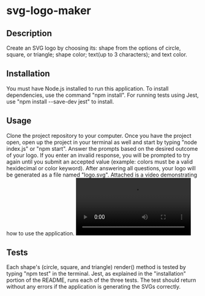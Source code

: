 # svg-logo-maker

## Description
Create an SVG logo by choosing its: shape from the options of circle, square, or triangle; shape color; text(up to 3 characters); and text color.

## Installation
You must have Node.js installed to run this application. To install dependencies, use the command "npm install". For running tests using Jest, use "npm install --save-dev jest" to install.

## Usage
Clone the project repository to your computer. Once you have the project open, open up the project in your terminal as well and start by typing "node index.js" or "npm start". Answer the prompts based on the desired outcome of your logo. If you enter an invalid response, you will be prompted to try again until you submit an accepted value (example: colors must be a valid hexidecimal or color keyword). After answering all questions, your logo will be generated as a file named "logo.svg". Attached is a video demonstrating how to use the application.
<video controls src="SVG-Logo-Maker.mp4" title="SVG Logo Maker Demo"></video>

## Tests
Each shape's (circle, square, and triangle) render() method is tested by typing "npm test" in the terminal. Jest, as explained in the "installation" portion of the README, runs each of the three tests. The test should return without any errors if the application is generating the SVGs correctly.